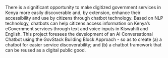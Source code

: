 There is a significant opportunity to make digitized government services in Kenya more easily discoverable and, by extension, enhance their accessibility and use by citizens through chatbot technology. Based on NLP technology, chatbots can help citizens access information on Kenya’s eGovernment services through text and voice inputs in Kiswahili and English. This project foresees the development of an AI Conversational Chatbot using the GovStack Building Block Approach - so as to create (a) a chatbot for easier service discoverability; and (b) a chatbot framework that can be reused as a digital public good. 
